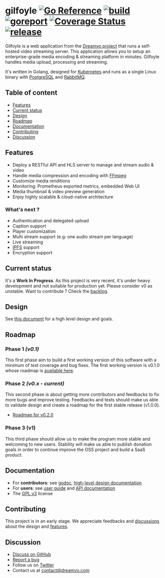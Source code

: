 # gilfoyle [![Go Reference](https://pkg.go.dev/badge/github.com/dreamvo/gilfoyle.svg)](https://pkg.go.dev/github.com/dreamvo/gilfoyle) [![build](https://img.shields.io/endpoint.svg?url=https://actions-badge.atrox.dev/dreamvo/gilfoyle/badge?ref=master)](https://github.com/dreamvo/gilfoyle/actions) [![goreport](https://goreportcard.com/badge/github.com/dreamvo/gilfoyle)](https://goreportcard.com/report/github.com/dreamvo/gilfoyle) [![Coverage Status](https://coveralls.io/repos/github/dreamvo/gilfoyle/badge.svg?branch=master)](https://coveralls.io/github/dreamvo/gilfoyle?branch=master) [![release](https://img.shields.io/github/release/dreamvo/gilfoyle.svg)](https://github.com/dreamvo/gilfoyle/releases)

Gilfoyle is a web application from the [Dreamvo project](https://dreamvo.com) that runs a self-hosted video streaming server. This application allows you to setup an enterprise-grade media encoding & streaming platform in minutes. Gilfoyle handles media upload, processing and streaming.

It's written in Golang, designed for [Kubernetes](http://kubernetes.io/) and runs as a single Linux binary with [PostgreSQL](https://www.postgresql.org/) and [RabbitMQ](https://www.rabbitmq.com/).

## Table of content

- [Features](#features)
- [Current status](#current-status)
- [Design](#design)
- [Roadmap](#roadmap)
- [Documentation](#documentation)
- [Contributing](#contributing)
- [Discussion](#discussion)

## Features

- Deploy a RESTful API and HLS server to manage and stream audio & video
- Handle media compression and encoding with [FFmpeg](https://ffmpeg.org/)
- Customize media renditions
- Monitoring: Prometheus exported metrics, embedded Web UI
- Media thumbnail & video preview generation
- Enjoy highly scalable & cloud-native architecture

### What's next ?

- Authentication and delegated upload
- Caption support
- Player customization
- Multi stream support (e.g: one audio stream per language)
- Live streaming
- [IPFS](https://ipfs.io/) support
- Encryption support

## Current status

It's a **Work In Progress**. As this project is very recent, it's under heavy development and not suitable for production yet. Please consider v0 as unstable. Want to contribute ? Check the [backlog](https://github.com/dreamvo/gilfoyle/projects/1).

## Design

See [this document](DESIGN.md) for a high level design and goals.

## Roadmap

### Phase 1 *(v0.1)*

This first phase aim to build a first working version of this software with a minimum of test coverage and bug fixes. The first working version is v0.1.0 whose roadmap is [available here](https://github.com/dreamvo/gilfoyle/issues/40).

### Phase 2 *(v0.x - current)*

This second phase is about getting more contributors and feedbacks to fix more bugs and improve testing. Feedbacks and tests should make us able to validate design and create a roadmap for the first stable release (v1.0.0).

- [Roadmap for v0.2.0](https://github.com/dreamvo/gilfoyle/issues/101)

### Phase 3 (v1)

This third phase should allow us to make the program more stable and welcoming to new users. Stability will make us able to publish donation goals in order to continue improve the OSS project and build a SaaS product.

## Documentation

- For **contributors**: see [godoc](https://pkg.go.dev/github.com/dreamvo/gilfoyle), [high-level design documentation](DESIGN.md)
- For **users**: see [user guide](https://gilfoyle.dreamvo.com/) and [API documentation](https://petstore.swagger.io/?url=https://raw.githubusercontent.com/dreamvo/gilfoyle/master/api/docs/swagger.json)
- The [GPL v3](LICENSE) license

## Contributing

This project is in an early stage. We appreciate feedbacks and [discussions](#discussion) about the design and [features](#features).

## Discussion

- [Discuss on GitHub](https://github.com/dreamvo/gilfoyle/discussions)
- [Report a bug](https://github.com/dreamvo/gilfoyle/issues/new)
- Follow us on [Twitter](https://twitter.com/dreamvoapp)
- Contact us at [contact@dreamvo.com](mailto:contact@dreamvo.com)
